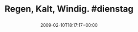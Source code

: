 ---
retweeted: false
source: <a href="http://twitter.com" rel="nofollow">Twitter Web Client</a>
entities:
  hashtags:
  - text: dienstag
    indices:
    - '21'
    - '30'
  symbols: []
  user_mentions: []
  urls: []
display_text_range:
- '0'
- '30'
favorite_count: '0'
id_str: '1196283613'
truncated: false
retweet_count: '0'
id: '1196283613'
created_at: Tue Feb 10 18:17:17 +0000 2009
favorited: false
full_text: 'Regen, Kalt, Windig. #dienstag'
lang: de
tags:
- dienstag
- pesos/twitter
date: '2009-02-10T18:17:17+00:00'
src: https://twitter.com/bascht/status/1196283613
original_url: https://twitter.com/bascht/status/1196283613
type: twitter_tweet
text: 'Regen, Kalt, Windig. #dienstag'
title: 'Regen, Kalt, Windig. #dienstag

  '

---